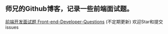 
## 师兄的Github博客，记录一些前端面试题。

[前端开发面试题 Front-end-Developer-Questions](https://github.com/GGwujun/Front-Interview/tree/master/Front-end-Developer-Questions "最新前端开发面试题")  (不定期更新) 欢迎Star和提交issues